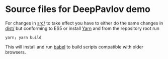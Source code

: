 # Source files for DeepPavlov demo

For changes in [src/](src/) to take effect you have to either do the same changes in [dist/](dist/) but conforming to ES5
 or install [Yarn](https://yarnpkg.com/lang/en/) and from the repository root run
```
yarn; yarn build
```
This will install and run [babel](https://babeljs.io/) to build scripts compatible with older browsers.
